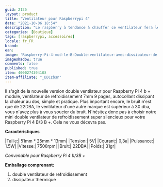 ```yaml
---
guid: 2125
layout: product 
title: "Ventilateur pour Raspberrypi 4"
date: "2021-10-06 18:54"
description: "Le raspberry à tendance à chauffer ce ventilateur fera le nécessaire pour ne pas dépasser les 50°C"
categories: [Boutique]
tags: [raspberrypi, accessoires]
locale: fr_FR
brand: 
ean: 
image: 'Raspberry-Pi-4-mod-le-B-Double-ventilateur-avec-dissipateur-de-chaleur-ultime-Double-ventilateur.jpg'
imageshadow: true
comments: false
published: true
item: 4000274394108
item-affiliate: "_DDCzbsn"
---
```



Il s'agit de la nouvelle version double ventilateur pour Raspberry Pi 4 b + module, ventilateur de refroidissement 7mm 9 pages, autocollant dissipant la chaleur au dos, simple et pratique. Plus important encore, le bruit n'est que de 22DBA, le ventilateur d'une autre marque est supérieur à 30 dba, vous n'avez plus à vous soucier du bruit. N'hésitez donc pas à choisir notre mini double ventilateur de refroidissement super silencieux pour votre Raspberry Pi 4 B/3 B +. Cela ne vous décevra pas.

**Caractéristiques**

|Taille:| 51mm \* 25mm \* 13mm|
|Tension:| 5V|
|Courant:| 0,3a|
|Puissance:| 1.5W|
|Vitesse:| 7500rpm|
|Bruit:| 22DBA|
|Poids:| 31gr|

*Convenable pour Raspberry Pi 4 b/3B +*

**Emballage comprenant:**

1. double ventilateur de refroidissement
2. dissipateur thermique
